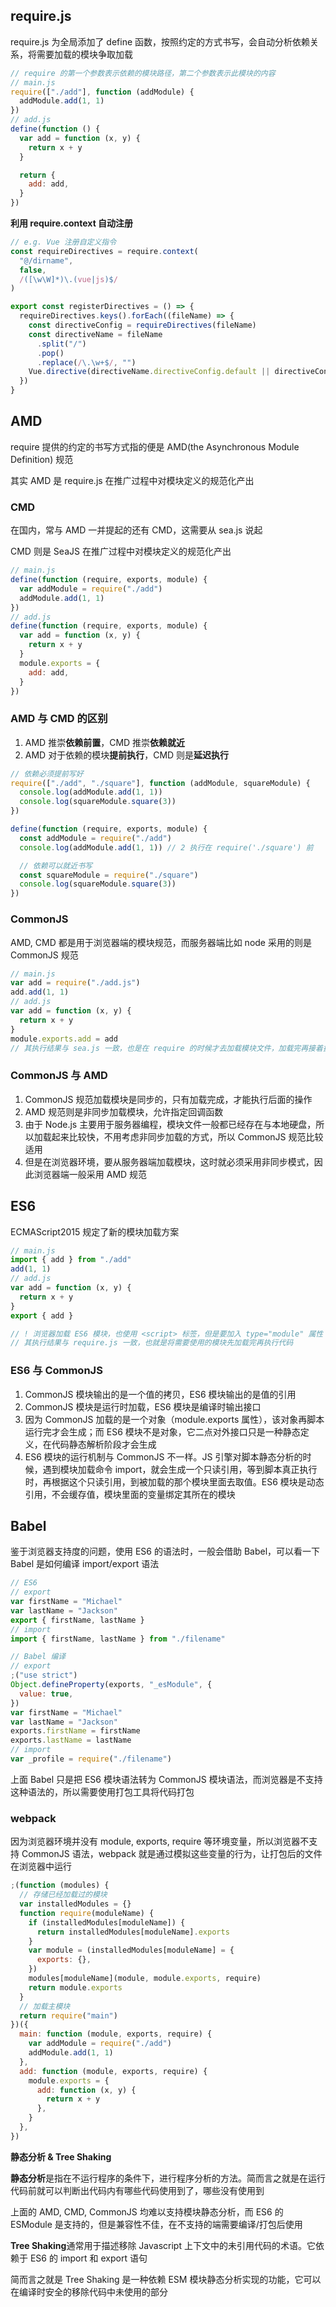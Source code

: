 ## require.js

require.js 为全局添加了 define 函数，按照约定的方式书写，会自动分析依赖关系，将需要加载的模块争取加载

```javascript
// require 的第一个参数表示依赖的模块路径，第二个参数表示此模块的内容
// main.js
require(["./add"], function (addModule) {
  addModule.add(1, 1)
})
// add.js
define(function () {
  var add = function (x, y) {
    return x + y
  }

  return {
    add: add,
  }
})
```

**利用 require.context 自动注册**

```javascript
// e.g. Vue 注册自定义指令
const requireDirectives = require.context(
  "@/dirname",
  false,
  /([\w\W]*)\.(vue|js)$/
)

export const registerDirectives = () => {
  requireDirectives.keys().forEach((fileName) => {
    const directiveConfig = requireDirectives(fileName)
    const directiveName = fileName
      .split("/")
      .pop()
      .replace(/\.\w+$/, "")
    Vue.directive(directiveName.directiveConfig.default || directiveConfig)
  })
}
```

## AMD

require 提供的约定的书写方式指的便是 AMD(the Asynchronous Module Definition) 规范

其实 AMD 是 require.js 在推广过程中对模块定义的规范化产出

### CMD

在国内，常与 AMD 一并提起的还有 CMD，这需要从 sea.js 说起

CMD 则是 SeaJS 在推广过程中对模块定义的规范化产出

```javascript
// main.js
define(function (require, exports, module) {
  var addModule = require("./add")
  addModule.add(1, 1)
})
// add.js
define(function (require, exports, module) {
  var add = function (x, y) {
    return x + y
  }
  module.exports = {
    add: add,
  }
})
```

### AMD 与 CMD 的区别

1. AMD 推崇**依赖前置**，CMD 推崇**依赖就近**
2. AMD 对于依赖的模块**提前执行**，CMD 则是**延迟执行**

```javascript
// 依赖必须提前写好
require(["./add", "./square"], function (addModule, squareModule) {
  console.log(addModule.add(1, 1))
  console.log(squareModule.square(3))
})

define(function (require, exports, module) {
  const addModule = require("./add")
  console.log(addModule.add(1, 1)) // 2 执行在 require('./square') 前

  // 依赖可以就近书写
  const squareModule = require("./square")
  console.log(squareModule.square(3))
})
```

### CommonJS

AMD, CMD 都是用于浏览器端的模块规范，而服务器端比如 node 采用的则是 CommonJS 规范

```javascript
// main.js
var add = require("./add.js")
add.add(1, 1)
// add.js
var add = function (x, y) {
  return x + y
}
module.exports.add = add
// 其执行结果与 sea.js 一致，也是在 require 的时候才去加载模块文件，加载完再接着执行
```

### CommonJS 与 AMD

1. CommonJS 规范加载模块是同步的，只有加载完成，才能执行后面的操作
2. AMD 规范则是非同步加载模块，允许指定回调函数
3. 由于 Node.js 主要用于服务器编程，模块文件一般都已经存在与本地硬盘，所以加载起来比较快，不用考虑非同步加载的方式，所以 CommonJS 规范比较适用
4. 但是在浏览器环境，要从服务器端加载模块，这时就必须采用非同步模式，因此浏览器端一般采用 AMD 规范

## ES6

ECMAScript2015 规定了新的模块加载方案

```javascript
// main.js
import { add } from "./add"
add(1, 1)
// add.js
var add = function (x, y) {
  return x + y
}
export { add }

// ! 浏览器加载 ES6 模块，也使用 <script> 标签，但是要加入 type="module" 属性
// 其执行结果与 require.js 一致，也就是将需要使用的模块先加载完再执行代码
```

### ES6 与 CommonJS

1. CommonJS 模块输出的是一个值的拷贝，ES6 模块输出的是值的引用
2. CommonJS 模块是运行时加载，ES6 模块是编译时输出接口
3. 因为 CommonJS 加载的是一个对象（module.exports 属性），该对象再脚本运行完才会生成；而 ES6 模块不是对象，它二点对外接口只是一种静态定义，在代码静态解析阶段才会生成
4. ES6 模块的运行机制与 CommonJS 不一样。JS 引擎对脚本静态分析的时候，遇到模块加载命令 import，就会生成一个只读引用，等到脚本真正执行时，再根据这个只读引用，到被加载的那个模块里面去取值。ES6 模块是动态引用，不会缓存值，模块里面的变量绑定其所在的模块

## Babel

鉴于浏览器支持度的问题，使用 ES6 的语法时，一般会借助 Babel，可以看一下 Babel 是如何编译 import/export 语法

```javascript
// ES6
// export
var firstName = "Michael"
var lastName = "Jackson"
export { firstName, lastName }
// import
import { firstName, lastName } from "./filename"

// Babel 编译
// export
;("use strict")
Object.defineProperty(exports, "_esModule", {
  value: true,
})
var firstName = "Michael"
var lastName = "Jackson"
exports.firstName = firstName
exports.lastName = lastName
// import
var _profile = require("./filename")
```

上面 Babel 只是把 ES6 模块语法转为 CommonJS 模块语法，而浏览器是不支持这种语法的，所以需要使用打包工具将代码打包

### webpack

因为浏览器环境并没有 module, exports, require 等环境变量，所以浏览器不支持 CommonJS 语法，webpack 就是通过模拟这些变量的行为，让打包后的文件在浏览器中运行

```javascript
;(function (modules) {
  // 存储已经加载过的模块
  var installedModules = {}
  function require(moduleName) {
    if (installedModules[moduleName]) {
      return installedModules[moduleName].exports
    }
    var module = (installedModules[moduleName] = {
      exports: {},
    })
    modules[moduleName](module, module.exports, require)
    return module.exports
  }
  // 加载主模块
  return require("main")
})({
  main: function (module, exports, require) {
    var addModule = require("./add")
    addModule.add(1, 1)
  },
  add: function (module, exports, require) {
    module.exports = {
      add: function (x, y) {
        return x + y
      },
    }
  },
})
```

**静态分析 & Tree Shaking**

**静态分析**是指在不运行程序的条件下，进行程序分析的方法。简而言之就是在运行代码前就可以判断出代码内有哪些代码使用到了，哪些没有使用到

上面的 AMD, CMD, CommonJS 均难以支持模块静态分析，而 ES6 的 ESModule 是支持的，但是兼容性不佳，在不支持的端需要编译/打包后使用

**Tree Shaking**通常用于描述移除 Javascript 上下文中的未引用代码的术语。它依赖于 ES6 的 import 和 export 语句

简而言之就是 Tree Shaking 是一种依赖 ESM 模块静态分析实现的功能，它可以在编译时安全的移除代码中未使用的部分
